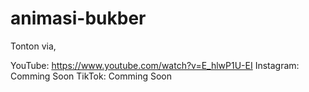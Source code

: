 # animasi-bukber

Tonton via, 

YouTube: https://www.youtube.com/watch?v=E_hlwP1U-EI
Instagram: Comming Soon
TikTok: Comming Soon
